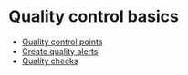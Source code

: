 # Quality control basics

  * [Quality control points](quality_management/quality_control_points.html)
  * [Create quality alerts](quality_management/quality_alerts.html)
  * [Quality checks](quality_management/quality_checks.html)

